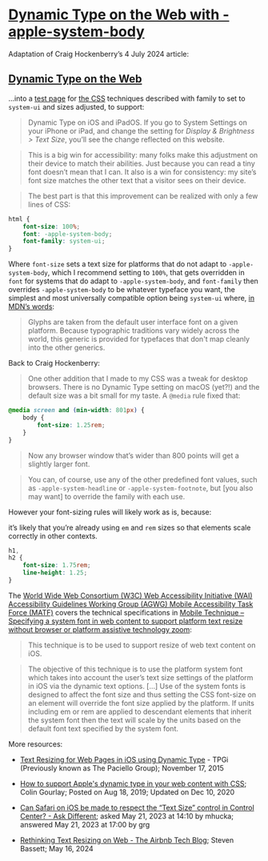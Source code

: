 # [Dynamic Type on the Web with -apple-system-body](https://github.com/rdela/apple-system-body-dynamic-type)

Adaptation of Craig Hockenberry’s 4 July 2024 article: 

## [Dynamic Type on the Web](https://furbo.org/2024/07/04/dynamic-type-on-the-web/)

…into a [test page](https://dynamictype.netlify.app/) for [the CSS](./apple-system-body-dynamic-type.css) techniques described with family to set to `system-ui` and sizes adjusted, to support: 

> Dynamic Type on iOS and iPadOS. If you go to System Settings on your iPhone or iPad, and change the setting for *Display &amp; Brightness &gt; Text Size*, you’ll see the change reflected on this website.

> This is a big win for accessibility: many folks make this adjustment on their device to match their abilities. Just because you can read a tiny font doesn’t mean that I can. It also is a win for consistency: my site’s font size matches the other text that a visitor sees on their device.

> The best part is that this improvement can be realized with only a few lines of CSS:

```css
html {
	font-size: 100%;
	font: -apple-system-body;
	font-family: system-ui;
}
```

Where `font-size` sets a text size for platforms that do not adapt to `-apple-system-body`, which I recommend setting to `100%`, that gets overridden in `font` for systems that do adapt to `-apple-system-body`, and `font-family` then overrides `-apple-system-body` to be whatever typeface you want, the simplest and most universally compatible option being `system-ui` where, [in MDN’s words](https://developer.mozilla.org/en-US/docs/Web/CSS/font-family#system-ui): 

> Glyphs are taken from the default user interface font on a given platform. Because typographic traditions vary widely across the world, this generic is provided for typefaces that don't map cleanly into the other generics.

Back to Craig Hockenberry: 

> One other addition that I made to my CSS was a tweak for desktop browsers. There is no Dynamic Type setting on macOS (yet?!) and the default size was a bit small for my taste. A `@media` rule fixed that:

```css
@media screen and (min-width: 801px) {
	body {
		font-size: 1.25rem;
	}
}
```

> Now any browser window that’s wider than 800 points will get a slightly larger font.

> You can, of course, use any of the other predefined font values, such as `-apple-system-headline` or `-apple-system-footnote`, but [you also may want] to override the family with each use.

However your font-sizing rules will likely work as is, because: 

it’s likely that you’re already using `em` and `rem` sizes so that elements scale correctly in other contexts.

```css
h1,
h2 {
	font-size: 1.75rem;
	line-height: 1.25;
}
```

The [World Wide Web Consortium (W3C) Web Accessibility Initiative (WAI) Accessibility Guidelines Working Group (AGWG) Mobile Accessibility Task Force (MATF)](https://www.w3.org/WAI/about/groups/task-forces/matf/) covers the technical specifications in [Mobile Technique – Specifying a system font in web content to support platform text resize without browser or platform assistive technology zoom](https://www.w3.org/WAI/GL/mobile-a11y-tf/wiki/Specifying_a_system_font_in_web_content_to_support_platform_text_resize_without_browser_or_platform_assistive_technology_zoom.#User_Agent_and_Assistive_Technology_Support_Notes):

> This technique is to be used to support resize of web text content on iOS.

> The objective of this technique is to use the platform system font which takes into account the user’s text size settings of the platform in iOS via the dynamic text options. […] Use of the system fonts is designed to affect the font size and thus setting the CSS font-size on an element will override the font size applied by the platform. If units including em or rem are applied to descendant elements that inherit the system font then the text will scale by the units based on the default font text specified by the system font.

More resources: 

- [Text Resizing for Web Pages in iOS using Dynamic Type](https://www.tpgi.com/text-resizing-web-pages-ios-using-dynamic-type/) - TPGi (Previously known as The Paciello Group); November 17, 2015

- [How to support Apple's dynamic type in your web content with CSS](https://dev.to/colingourlay/how-to-support-apple-s-dynamic-text-in-your-web-content-with-css-40c0); Colin Gourlay; Posted on Aug 18, 2019; Updated on Dec 10, 2020

- [Can Safari on iOS be made to respect the “Text Size” control in Control Center? - Ask Different](https://apple.stackexchange.com/questions/460132/can-safari-on-ios-be-made-to-respect-the-text-size-control-in-control-center); asked May 21, 2023 at 14:10 by mhucka; answered May 21, 2023 at 17:00 by grg

- [Rethinking Text Resizing on Web - The Airbnb Tech Blog](https://medium.com/airbnb-engineering/rethinking-text-resizing-on-web-1047b12d2881); Steven Bassett; May 16, 2024

